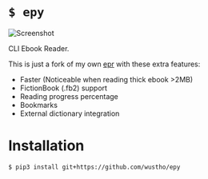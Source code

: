 # `$ epy`

![Screenshot](https://raw.githubusercontent.com/wustho/epy/master/screenshot.png)

CLI Ebook Reader.

This is just a fork of my own [epr](https://github.com/wustho/epr) with these extra features:

- Faster (Noticeable when reading thick ebook >2MB)
- FictionBook (.fb2) support
- Reading progress percentage
- Bookmarks
- External dictionary integration

# Installation

```shell
$ pip3 install git+https://github.com/wustho/epy
```
